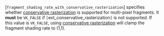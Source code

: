 [`fragment_shading_rate_with_conservative_rasterization`]
specifies whether [conservative
rasterization](https://www.khronos.org/registry/vulkan/specs/1.3-extensions/html/vkspec.html#primsrast-conservativeraster) is supported for multi-pixel fragments.
It  **must**  be `VK_FALSE` if `[`ext_conservative_rasterization`]`
is not supported.
If this value is `VK_FALSE`, using [conservative rasterization](https://www.khronos.org/registry/vulkan/specs/1.3-extensions/html/vkspec.html#primsrast-conservativeraster) will clamp the fragment shading rate to
(1,1).